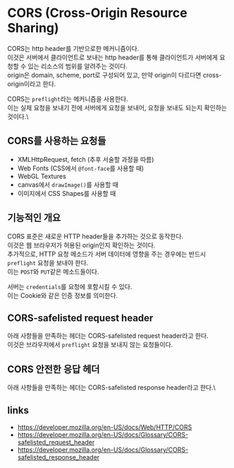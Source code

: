 # CORS (Cross-Origin Resource Sharing)

CORS는 http header를 기반으로한 메커니즘이다.\
이것은 서버에서 클라이언트로 보내는 http header를 통해 클라이언트가 서버에게 요청할 수 있는 리소스의 범위를 알려주는 것이다.\
origin은 domain, scheme, port로 구성되어 있고, 만약 origin이 다르다면 cross-origin이라고 한다.

CORS는 `preflight`라는 메커니즘을 사용한다.\
이는 실제 요청을 보내기 전에 서버에게 요청을 보내어, 요청을 보내도 되는지 확인하는 것이다.\

## CORS를 사용하는 요청들

- XMLHttpRequest, fetch (추후 서술할 과정을 따름)
- Web Fonts (CSS에서 `@font-face`를 사용할 때)
- WebGL Textures
- canvas에서 `drawImage()`를 사용할 때
- 이미지에서 CSS Shapes를 사용할 때

## 기능적인 개요

CORS 표준은 새로운 HTTP header들을 추가하는 것으로 동작한다.\
이것은 웹 브라우저가 허용된 origin인지 확인하는 것이다.\
추가적으로, HTTP 요청 메소드가 서버 데이터에 영향을 주는 경우에는 반드시 `preflight` 요청을 보내야 한다.\
이는 `POST`와 `PUT`같은 메소드들이다.

서버는 `credentials`를 요청에 포함시킬 수 있다.\
이는 Cookie와 같은 인증 정보를 의미한다.

## CORS-safelisted request header

아래 사항들을 만족하는 헤더는 CORS-safelisted request header라고 한다.\
이것은 브라우저에서 `preflight` 요청을 보내지 않는 요청들이다.

## CORS 안전한 응답 헤더

아래 사항들을 만족하는 헤더는 CORS-safelisted response header라고 한다.\


## links

- <https://developer.mozilla.org/en-US/docs/Web/HTTP/CORS>
- <https://developer.mozilla.org/en-US/docs/Glossary/CORS-safelisted_request_header>
- <https://developer.mozilla.org/en-US/docs/Glossary/CORS-safelisted_response_header>
